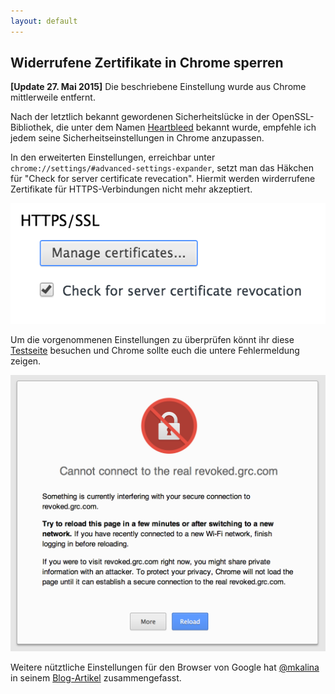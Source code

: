 ```yaml
---
layout: default
---
```


## Widerrufene Zertifikate in Chrome sperren

**[Update 27. Mai 2015]** Die beschriebene Einstellung wurde aus Chrome mittlerweile entfernt.


Nach der letztlich bekannt gewordenen Sicherheitslücke in der OpenSSL-Bibliothek, die unter dem Namen [Heartbleed](http://heartbleed.com/ "Heartbleed Website") bekannt wurde, empfehle ich jedem seine Sicherheitseinstellungen in Chrome anzupassen.

In den erweiterten Einstellungen, erreichbar unter `chrome://settings/#advanced-settings-expander`, setzt man das Häkchen für "Check for server certificate revecation". Hiermit werden wirderrufene Zertifikate für HTTPS-Verbindungen nicht mehr akzeptiert.

![](/images/chrome_cert_settings.png "Screenshot Chrome Einstellungen")

Um die vorgenommenen Einstellungen zu überprüfen könnt ihr diese [Testseite](https://revoked.grc.com/ "Testseite für widerrufe Zertifikate") besuchen und Chrome sollte euch die untere Fehlermeldung zeigen.

![Chrome Fehlermeldung beim Aufruf einer Website mit widerrufenem Zertifikat](/images/revoked_cert_error.png)

Weitere nütztliche Einstellungen für den Browser von Google hat [@mkalina](https://twitter.com/mkalina/) in seinem [Blog-Artikel](https://mkln.org/2014/05/maximaler-datenschutz-mit-google-chrome/) zusammengefasst.
